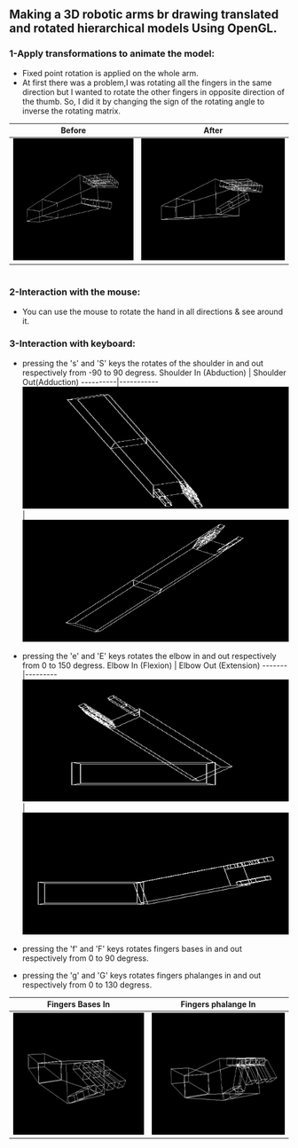 ## Making a 3D robotic arms br drawing translated and rotated hierarchical models Using OpenGL.

### **1-Apply transformations to animate the model:**
   * Fixed point rotation is applied on the whole arm.
   * At first there was a problem,I was rotating all the fingers in the same direction but I wanted to rotate the other fingers in opposite direction of the thumb. So, I did it by changing the sign of the rotating angle to inverse the rotating matrix. 

Before | After
  -----|------
  <img src="./Pics/before.png" alt="Before" title="Before" width="100%" height="220" /> | <img src="./Pics/after.png" alt="After" title="After" width="100%" height="220" />

#
### **2-Interaction with the mouse:**
*  You can use the mouse to rotate the hand in all directions & see around it.
### **3-Interaction with keyboard:**

* pressing the 's' and 'S' keys the rotates of the shoulder in and out respectively from -90 to 90 degress.
Shoulder In (Abduction) | Shoulder Out(Adduction)
  ----------|-----------
  <img src="./Pics/shoulder_in.png" alt="Shoulder In" title="Shoulder In" width="100%" height="220" /> | <img src="./Pics/shoulder_out.png" alt="Shoulder Out" title="Shoulder Out" width="100%" height="220" />

* pressing the 'e' and 'E' keys rotates the elbow in and out respectively from 0 to 150 degress.
Elbow In (Flexion) | Elbow Out (Extension)
  -------|---------
  <img src="./Pics/elbow_in.png" alt="Elbow In" title="Elbow In" width="100%" height="220" /> | <img src="./Pics/elbow_out.png" alt="Elbow Out" title="Elbow Out" width="100%" height="220" />

* pressing the 'f' and 'F' keys rotates fingers bases in and out respectively from 0 to 90 degress.
  
* pressing the 'g' and 'G' keys rotates fingers phalanges in and out respectively from 0 to 130 degress.

Fingers Bases In | Fingers phalange In
  ---------------|---------------
  <img src="./Pics/fingers_in.png" alt="Fingers Bases In" title="Fingers Bases In" width="100%" height="220" /> | <img src="./Pics/fingerUps_in.png" alt="Fingers Ups In" title="Fingers Ups In" width="100%" height="220" />
